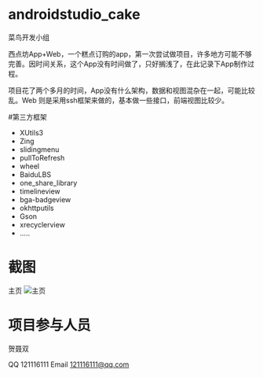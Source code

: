 # androidstudio_cake
菜鸟开发小组 

西点坊App+Web，一个糕点订购的app，第一次尝试做项目，许多地方可能不够完善。因时间关系，这个App没有时间做了，只好搁浅了，在此记录下App制作过程。

项目花了两个多月的时间，App没有什么架构，数据和视图混杂在一起，可能比较乱。Web 则是采用ssh框架来做的，基本做一些接口，前端视图比较少。


#第三方框架
  - XUtils3
  - Zing
  - slidingmenu
  - pullToRefresh
  - wheel
  - BaiduLBS
  - one_share_library
  - timelineview
  - bga-badgeview
  - okhttputils
  - Gson
  - xrecyclerview
  - .....
  
# 截图
主页
![主页](https://github.com/sujianqingfeng/androidstudio_cake/blob/master/Screenshot/%E4%B8%BB%E9%A1%B5.jpg "主页")


# 项目参与人员
贺聂双



QQ 121116111 
Email 121116111@qq.com


